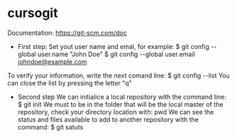 # cursogit

Documentation: https://git-scm.com/doc

- First step:
Set yout user name and emal, for example:
$ git config --global user.name "John Doe"
$ git config --global user.email johndoe@example.com

To verify your information, write the next comand line:
$ git config --list
You can close the list by pressing the letter "q"

- Second step
We can initialice a local repository with the command line:
$ git init
We must to be in the folder that will be the local master of the repository, check your directory location with: pwd
We can see the status and files available to add to another repository with the command:
$ git satuts
